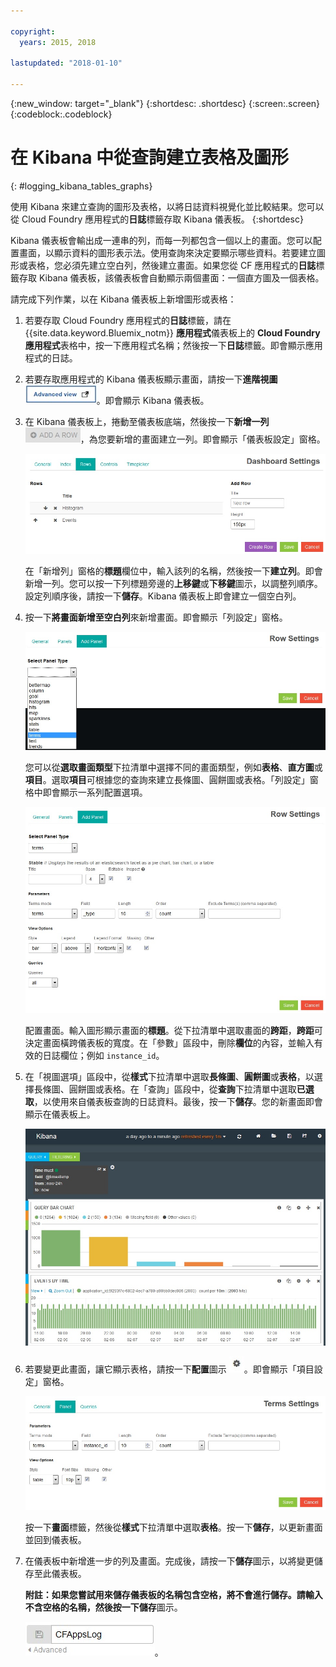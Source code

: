 ```yaml
---

copyright:
  years: 2015, 2018

lastupdated: "2018-01-10"

---
```

{:new_window: target="_blank"}
{:shortdesc: .shortdesc}
{:screen:.screen}
{:codeblock:.codeblock}


# 在 Kibana 中從查詢建立表格及圖形
{: #logging_kibana_tables_graphs}


使用 Kibana 來建立查詢的圖形及表格，以將日誌資料視覺化並比較結果。您可以從 Cloud Foundry 應用程式的**日誌**標籤存取 Kibana 儀表板。
{:shortdesc}

Kibana 儀表板會輸出成一連串的列，而每一列都包含一個以上的畫面。您可以配置畫面，以顯示資料的圖形表示法。使用查詢來決定要顯示哪些資料。若要建立圖形或表格，您必須先建立空白列，然後建立畫面。如果您從 CF 應用程式的**日誌**標籤存取 Kibana 儀表板，該儀表板會自動顯示兩個畫面：一個直方圖及一個表格。

請完成下列作業，以在 Kibana 儀表板上新增圖形或表格：

1. 若要存取 Cloud Foundry 應用程式的**日誌**標籤，請在 {{site.data.keyword.Bluemix_notm}} **應用程式**儀表板上的 **Cloud Foundry 應用程式**表格中，按一下應用程式名稱；然後按一下**日誌**標籤。即會顯示應用程式的日誌。

2. 若要存取應用程式的 Kibana 儀表板顯示畫面，請按一下**進階視圖** ![「進階視圖」鏈結](images/logging_advanced_view.jpg "「進階視圖」鏈結")。即會顯示 Kibana 儀表板。

3. 在 Kibana 儀表板上，捲動至儀表板底端，然後按一下**新增一列** ![「新增一列」圖示](images/logging_add_row.jpg "「新增一列」圖示")，為您要新增的畫面建立一列。即會顯示「儀表板設定」窗格。 
	
	![「儀表板設定」窗格](images/logging_dashboard_settings.jpg "「儀表板設定」窗格")
	
	在「新增列」窗格的**標題**欄位中，輸入該列的名稱，然後按一下**建立列**。即會新增一列。您可以按一下列標題旁邊的**上移鍵**或**下移鍵**圖示，以調整列順序。設定列順序後，請按一下**儲存**。Kibana 儀表板上即會建立一個空白列。

4. 按一下**將畫面新增至空白列**來新增畫面。即會顯示「列設定」窗格。

    ![「列設定」窗格](images/logging_row_settings.jpg "「列設定」窗格")
	
	您可以從**選取畫面類型**下拉清單中選擇不同的畫面類型，例如**表格**、**直方圖**或**項目**。選取**項目**可根據您的查詢來建立長條圖、圓餅圖或表格。「列設定」窗格中即會顯示一系列配置選項。
	
	![在「列設定」窗格中新增畫面](images/logging_add_panel.jpg "在「列設定」窗格中新增畫面")
	
	配置畫面。輸入圖形顯示畫面的**標題**。從下拉清單中選取畫面的**跨距**，**跨距**可決定畫面橫跨儀表板的寬度。在「參數」區段中，刪除**欄位**的內容，並輸入有效的日誌欄位；例如 `instance_id`。 

5. 在「視圖選項」區段中，從**樣式**下拉清單中選取**長條圖**、**圓餅圖**或**表格**，以選擇長條圖、圓餅圖或表格。在「查詢」區段中，從**查詢**下拉清單中選取**已選取**，以使用來自儀表板查詢的日誌資料。最後，按一下**儲存**。您的新畫面即會顯示在儀表板上。

	![儀表板，其中顯示包含長條圖的畫面](images/logging_bar_chart_panel.jpg "儀表板，其中顯示包含長條圖的畫面")
	
6. 若要變更此畫面，讓它顯示表格，請按一下**配置**圖示 ![「配置」圖示](images/logging_dashboard_config_panel.jpg "「配置」圖示")。即會顯示「項目設定」窗格。 

	![「項目設定」窗格](images/logging_terms_settings.jpg "「項目設定」窗格")
	
	按一下**畫面**標籤，然後從**樣式**下拉清單中選取**表格**。按一下**儲存**，以更新畫面並回到儀表板。

7. 在儀表板中新增進一步的列及畫面。完成後，請按一下**儲存**圖示，以將變更儲存至此儀表板。

    **附註：**如果您嘗試用來儲存儀表板的名稱包含空格，將不會進行儲存。請輸入不含空格的名稱，然後按一下**儲存**圖示。

    ![儲存儀表板名稱](images/logging_save_dashboard.jpg "儲存儀表板名稱")。


